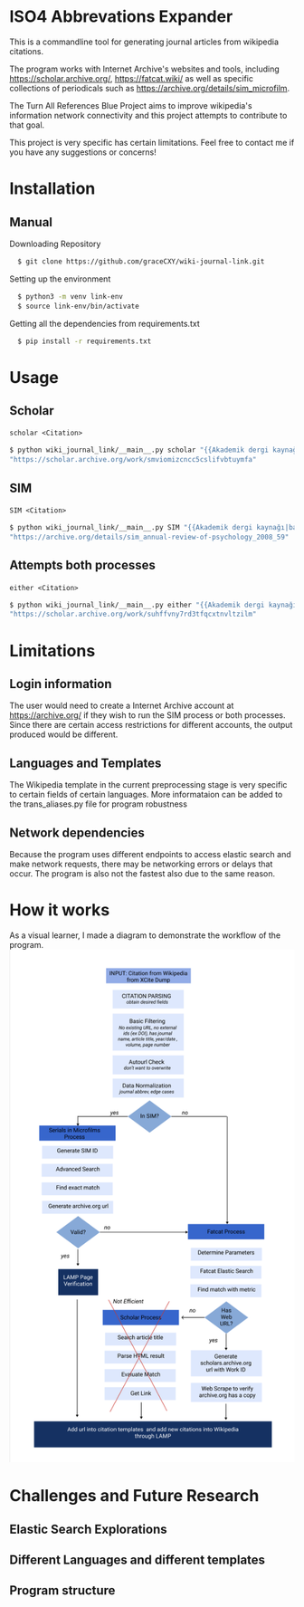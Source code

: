 # ISO4 Abbrevations Expander
This is a commandline tool for generating journal articles from wikipedia citations. 

The program works with Internet Archive's websites and tools, including https://scholar.archive.org/, https://fatcat.wiki/ as well as specific collections of periodicals such as https://archive.org/details/sim_microfilm. 

The Turn All References Blue Project aims to improve wikipedia's information network connectivity and this project attempts to contribute to that goal.

This project is very specific has certain limitations. Feel free to contact me if you have any suggestions or concerns!

# Installation
## Manual
Downloading Repository
```bash
  $ git clone https://github.com/graceCXY/wiki-journal-link.git
```
Setting up the environment
```bash
  $ python3 -m venv link-env
  $ source link-env/bin/activate
```
Getting all the dependencies from requirements.txt
```bash
  $ pip install -r requirements.txt
```

# Usage
## Scholar
`scholar <Citation>`
```bash
$ python wiki_journal_link/__main__.py scholar "{{Akademik dergi kaynağı|url=|başlık=The mind and brain of short-term memory|yazarlar=Jonides|sayı=|sayfalar=193-224|çalışma=Annual Review of Psychology|yıl=2008|cilt=59}}"
"https://scholar.archive.org/work/smviomizcncc5cslifvbtuymfa"
```
## SIM
`SIM <Citation>`
```bash
$ python wiki_journal_link/__main__.py SIM "{{Akademik dergi kaynağı|başlık=The Mind and Brain of Short-Term Memory|yazarlar=Jonides|tarih=Ocak 2008|sayı=1|sayfalar=193-224|çalışma=Annual Review of Psychology|cilt=59}}"
"https://archive.org/details/sim_annual-review-of-psychology_2008_59"
```

## Attempts both processes 
`either <Citation>`
```bash
$ python wiki_journal_link/__main__.py either "{{Akademik dergi kaynağı|başlık=Navigation-related structural change in the hippocampi of taxi drivers|tarih=Nisan 2000|sayı=8|sayfalar=4398-403|çalışma=Proceedings of the National Academy of Sciences of the United States of America|cilt=97}}"
"https://scholar.archive.org/work/suhffvny7rd3tfqcxtnvltzilm"
```


# Limitations 
## Login information 
The user would need to create a Internet Archive account at https://archive.org/ if they wish to run the SIM process or both processes. Since there are certain access restrictions for different accounts, the output produced would be different.

## Languages and Templates 
The Wikipedia template in the current preprocessing stage is very specific to certain fields of certain languages. More informataion can be added to the trans_aliases.py file for program robustness

## Network dependencies
Because the program uses different endpoints to access elastic search and make network requests, there may be networking errors or delays that occur. The program is also not the fastest also due to the same reason.  


# How it works
As a visual learner, I made a diagram to demonstrate the workflow of the program. 
![alt text](https://github.com/graceCXY/wiki-journal-link/blob/master/wiki_journal_link/workflow_diagram.png)



# Challenges and Future Research

## Elastic Search Explorations 

## Different Languages and different templates 

## Program structure
